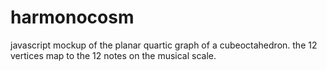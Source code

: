 # harmonocosm
javascript mockup of the planar quartic graph of a cubeoctahedron. the 12 vertices map to the 12 notes on the musical scale. 
